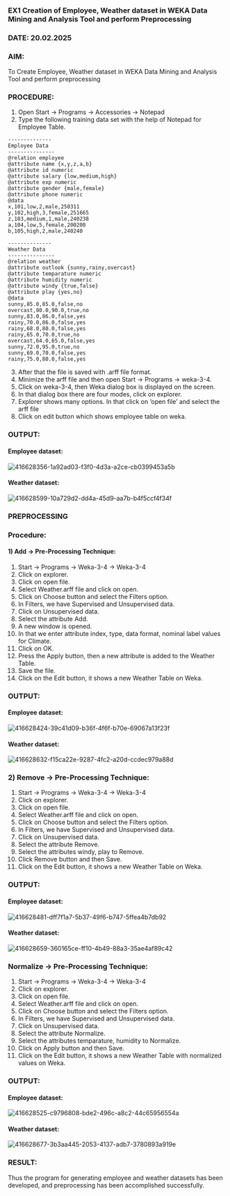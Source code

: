 ### EX1 Creation of Employee, Weather dataset in WEKA Data Mining and Analysis Tool and perform Preprocessing
### DATE: 20.02.2025
### AIM: 
  To Create Employee, Weather dataset in WEKA Data Mining and Analysis Tool and perform preprocessing
### PROCEDURE: 
1) Open Start -> Programs -> Accessories -> Notepad
2) Type the following training data set with the help of Notepad for Employee Table.

```
--------------
Employee Data
---------------
@relation employee
@attribute name {x,y,z,a,b}
@attribute id numeric
@attribute salary {low,medium,high}
@attribute exp numeric
@attribute gender {male,female}
@attribute phone numeric
@data
x,101,low,2,male,250311
y,102,high,3,female,251665
z,103,medium,1,male,240238
a,104,low,5,female,200200
b,105,high,2,male,240240

--------------
Weather Data
---------------
@relation weather
@attribute outlook {sunny,rainy,overcast}
@attribute temparature numeric
@attribute humidity numeric
@attribute windy {true,false}
@attribute play {yes,no}
@data
sunny,85.0,85.0,false,no
overcast,80.0,90.0,true,no
sunny,83.0,86.0,false,yes
rainy,70.0,86.0,false,yes
rainy,68.0,80.0,false,yes
rainy,65.0,70.0,true,no
overcast,64.0,65.0,false,yes
sunny,72.0,95.0,true,no
sunny,69.0,70.0,false,yes
rainy,75.0,80.0,false,yes
```
3) After that the file is saved with .arff file format.
4) Minimize the arff file and then open Start -> Programs -> weka-3-4.
5) Click on weka-3-4, then Weka dialog box is displayed on the screen.
6) In that dialog box there are four modes, click on explorer.
7) Explorer shows many options. In that click on ‘open file’ and select the arff file
8) Click on edit button which shows employee table on weka.

### OUTPUT:
#### Employee dataset:

![416628356-1a92ad03-f3f0-4d3a-a2ce-cb0399453a5b](https://github.com/user-attachments/assets/edd2aab0-cca6-4b8d-94f1-9abc6e9fc81f)

#### Weather dataset:

![416628599-10a729d2-dd4a-45d9-aa7b-b4f5ccf4f34f](https://github.com/user-attachments/assets/e12fc1a0-5697-48d3-832a-b13233df5a32)

### PREPROCESSING
### Procedure:
#### 1) Add -> Pre-Processing Technique:
1) Start -> Programs -> Weka-3-4 -> Weka-3-4
2) Click on explorer.
3) Click on open file.
4) Select Weather.arff file and click on open.
5) Click on Choose button and select the Filters option.
6) In Filters, we have Supervised and Unsupervised data.
7) Click on Unsupervised data.
8) Select the attribute Add.
9) A new window is opened.
10) In that we enter attribute index, type, data format, nominal label values for Climate.
11) Click on OK.
12) Press the Apply button, then a new attribute is added to the Weather Table.
13) Save the file.
14) Click on the Edit button, it shows a new Weather Table on Weka.

### OUTPUT:
#### Employee dataset:
![416628424-39c41d09-b36f-4f6f-b70e-69067a13f23f](https://github.com/user-attachments/assets/eaa04370-ff33-4543-baa3-0899eccb096d)

#### Weather dataset:

![416628632-f15ca22e-9287-4fc2-a20d-ccdec979a88d](https://github.com/user-attachments/assets/7e88d06e-6cde-499d-8181-5be3f8a14fb3)


### 2) Remove -> Pre-Processing Technique:

1) Start -> Programs -> Weka-3-4 -> Weka-3-4
2) Click on explorer.
3) Click on open file.
4) Select Weather.arff file and click on open.
5) Click on Choose button and select the Filters option.
6) In Filters, we have Supervised and Unsupervised data.
7) Click on Unsupervised data.
8) Select the attribute Remove.
9) Select the attributes windy, play to Remove.
10) Click Remove button and then Save.
11) Click on the Edit button, it shows a new Weather Table on Weka.

### OUTPUT:

#### Employee dataset:
![416628481-dff7f1a7-5b37-49f6-b747-5ffea4b7db92](https://github.com/user-attachments/assets/6221f2e6-ae4d-4d94-baa5-3cda1ebf37a0)

#### Weather dataset:

![416628659-360165ce-ff10-4b49-88a3-35ae4af89c42](https://github.com/user-attachments/assets/396aa6c0-3f86-4c1c-97fd-c4343d5916c0)

### Normalize -> Pre-Processing Technique:

1) Start -> Programs -> Weka-3-4 -> Weka-3-4
2) Click on explorer.
3) Click on open file.
4) Select Weather.arff file and click on open.
5) Click on Choose button and select the Filters option.
6) In Filters, we have Supervised and Unsupervised data.
7) Click on Unsupervised data.
8) Select the attribute Normalize.
9) Select the attributes temparature, humidity to Normalize.
10) Click on Apply button and then Save.
11) Click on the Edit button, it shows a new Weather Table with normalized values on Weka.

### OUTPUT:

#### Employee dataset:

![416628525-c9796808-bde2-496c-a8c2-44c65956554a](https://github.com/user-attachments/assets/ec70e6aa-0cbb-4f4d-90a3-8f764eb578d3)

#### Weather dataset:

![416628677-3b3aa445-2053-4137-adb7-3780893a919e](https://github.com/user-attachments/assets/a2a5da7b-dc5d-44df-8bfe-c39861e83c27)


### RESULT: 
  Thus the program for generating employee and weather datasets has been developed, and preprocessing has been accomplished successfully.
